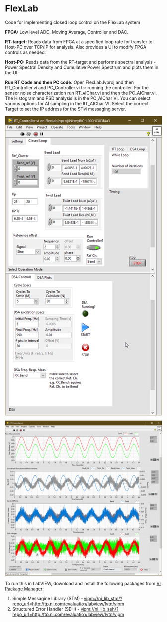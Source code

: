 # FlexLab
Code for implementing closed loop control on the FlexLab system

**FPGA:** Low level ADC, Moving Average, Controller and DAC.

**RT-target:** Reads data from FPGA at a specified loop rate for transfer to Host-PC over TCP/IP for analysis. Also provides a UI to modify FPGA controls as needed. 

**Host-PC:** Reads data from the RT-target and performs spectral analysis - Power Spectral Density and Cumulative Power Spectrum and plots them in the UI.

**Run RT Code and then PC code.** Open FlexLab.lvproj and then RT_Controller.vi and PC_Controller.vi for running the controller. For the sensor noise characterization run RT_AIChar.vi and then the PC_AIChar.vi. The Histogram and PSD analysis is in the PC_AIChar VI. You can select various options for AI sampling in the RT_AIChar VI. Select the correct Target to set the IP address for the STM messaging server.

![RT-target front panel](ReadME_images/RT_controllerVI.png "RT-target front panel")

![Host-PC front panel](ReadME_images/PC_controllerVI.png "Host-PC front panel")

To run this in LabVIEW, download and install the following packages from [VI Package Manager](http://www.ni.com/tutorial/54770/en/):
1. Simple Messagine Library (STM) - [vipm://ni_lib_stm/?repo_url=http:/ftp.ni.com/evaluation/labview/lvtn/vipm](vipm://ni_lib_stm/?repo_url=http:/ftp.ni.com/evaluation/labview/lvtn/vipm)
2. Structured Error Handler (SEH) - [vipm://ni_lib_seh/?repo_url=http:/ftp.ni.com/evaluation/labview/lvtn/vipm](vipm://ni_lib_seh/?repo_url=http:/ftp.ni.com/evaluation/labview/lvtn/vipm)
